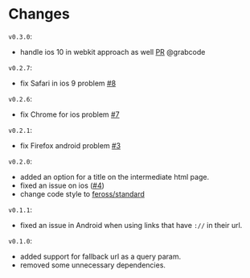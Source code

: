 # Changes

`v0.3.0`:
- handle ios 10 in webkit approach as well [PR](https://github.com/mderazon/node-deeplink/pull/11) @grabcode

`v0.2.7`:
- fix Safari in ios 9 problem [#8](https://github.com/mderazon/node-deeplink/issues/8)

`v0.2.6`:
- fix Chrome for ios problem [#7](https://github.com/mderazon/node-deeplink/issues/7)

`v0.2.1`:
- fix Firefox android problem [#3](https://github.com/mderazon/node-deeplink/issues/3)

`v0.2.0`:
- added an option for a title on the intermediate html page.
- fixed an issue on ios ([#4](https://github.com/mderazon/node-deeplink/issues/4))
- change code style to [feross/standard](https://github.com/feross/standard)

`v0.1.1`:
- fixed an issue in Android when using links that have `://` in their url.

`v0.1.0`:
- added support for fallback url as a query param.
- removed some unnecessary dependencies.
